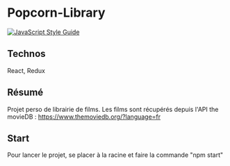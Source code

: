 # Popcorn-Library

[![JavaScript Style Guide](https://img.shields.io/badge/code_style-standard-brightgreen.svg)](https://standardjs.com)

## Technos
React, Redux

## Résumé

Projet perso de librairie de films. Les films sont récupérés depuis l'API the movieDB : https://www.themoviedb.org/?language=fr

## Start

Pour lancer le projet, se placer à la racine et faire la commande "npm start"